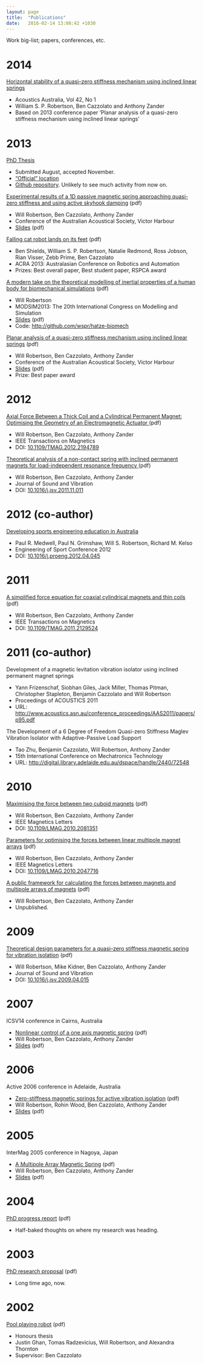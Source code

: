 ```yaml
---
layout: page
title:  "Publications"
date:   2016-02-14 13:08:42 +1030
---
```


Work big-list; papers, conferences, etc.

# 2014

[Horizontal stability of a quasi–zero stiffness mechanism using inclined linear springs](http://personal.mecheng.adelaide.edu.au/will.robertson/research/2014-acoustics.pdf)

  * Acoustics Australia, Vol 42, No 1
  * William S. P. Robertson, Ben Cazzolato and Anthony Zander
  * Based on 2013 conference paper ‘Planar analysis of a quasi-zero stiffness mechanism using inclined linear springs’

# 2013

[PhD Thesis](http://personal.mecheng.adelaide.edu.au/will.robertson/research/thesis.pdf)

  * Submitted August, accepted November.
  * [“Official” location](http://digital.library.adelaide.edu.au/dspace/handle/2440/83826)
  * [Github repository](http://github.com/wspr/thesis/tree). Unlikely to see much activity from now on.

[Experimental results of a 1D passive magnetic spring approaching quasi-zero stiffness and using active skyhook damping](http://personal.mecheng.adelaide.edu.au/will.robertson/research/2013-skyhook.pdf) (pdf)

  * Will Robertson, Ben Cazzolato, Anthony Zander
  * Conference of the Australian Acoustical Society, Victor Harbour
  * [Slides](http://personal.mecheng.adelaide.edu.au/will.robertson/research/2013-skyhook-slides.pdf) (pdf)

[Falling cat robot lands on its feet](http://personal.mecheng.adelaide.edu.au/will.robertson/research/2013-acra.pdf) (pdf)

* Ben Shields, William S. P. Robertson, Natalie Redmond, Ross Jobson, Rian Visser, Zebb Prime, Ben Cazzolato
* ACRA 2013: Australasian Conference on Robotics and Automation
* Prizes: Best overall paper, Best student paper, RSPCA award

[A modern take on the theoretical modelling of inertial properties of a human body for biomechanical simulations](http://personal.mecheng.adelaide.edu.au/will.robertson/research/2013-modsim.pdf) (pdf)

  * Will Robertson
  * MODSIM2013: The 20th International Congress on Modelling and Simulation
  * [Slides](http://personal.mecheng.adelaide.edu.au/will.robertson/research/2013-modsim-slides.pdf) (pdf)
  * Code: <http://github.com/wspr/hatze-biomech>

[Planar analysis of a quasi-zero stiffness mechanism using inclined linear springs](http://personal.mecheng.adelaide.edu.au/will.robertson/research/2013-springs.pdf) (pdf)

  * Will Robertson, Ben Cazzolato, Anthony Zander
  * Conference of the Australian Acoustical Society, Victor Harbour
  * [Slides](http://personal.mecheng.adelaide.edu.au/will.robertson/research/2013-springs-slides.pdf) (pdf)
  * Prize: Best paper award



# 2012

<a href="http://personal.mecheng.adelaide.edu.au/will.robertson/research/2012-magcoil.pdf">
Axial Force Between a Thick Coil and a Cylindrical Permanent Magnet: Optimising the Geometry of an Electromagnetic Actuator
</a> (pdf)

  * Will Robertson, Ben Cazzolato, Anthony Zander
  * IEEE Transactions on Magnetics</dd>
  * DOI: <a href="http://dx.doi.org/10.1109/TMAG.2012.2194789">10.1109/TMAG.2012.2194789</a>

<a href="http://personal.mecheng.adelaide.edu.au/will.robertson/research/2012-oblique.pdf">
Theoretical analysis of a non-contact spring with inclined permanent magnets for load-independent resonance frequency
</a> (pdf)

  * Will Robertson, Ben Cazzolato, Anthony Zander
  * Journal of Sound and Vibration
  * DOI: <a href="http://dx.doi.org/10.1016/j.jsv.2011.11.011">10.1016/j.jsv.2011.11.011</a>

# 2012 (co-author)

[Developing sports engineering education in Australia](http://dx.doi.org/10.1016/j.proeng.2012.04.045)

* Paul R. Medwell, Paul N. Grimshaw, Will S. Robertson, Richard M. Kelso
* Engineering of Sport Conference 2012
* DOI: [10.1016/j.proeng.2012.04.045](http://dx.doi.org/10.1016/j.proeng.2012.04.045)

#       2011

[A simplified force equation for coaxial cylindrical magnets and thin coils](http://personal.mecheng.adelaide.edu.au/will.robertson/research/2011-magcyl.pdf) (pdf)

* Will Robertson, Ben Cazzolato, Anthony Zander
* IEEE Transactions on Magnetics
* DOI: [10.1109/TMAG.2011.2129524](http://dx.doi.org/10.1109/TMAG.2011.2129524)

#       2011 (co-author)

Development of a magnetic levitation vibration isolator using inclined permanent magnet springs

* Yann Frizenschaf, Siobhan Giles, Jack Miller, Thomas Pitman, Christopher Stapleton, Benjamin Cazzolato and Will Robertson
* Proceedings of ACOUSTICS 2011
* URL: <http://www.acoustics.asn.au/conference_proceedings/AAS2011/papers/p95.pdf>

The Development of a 6 Degree of Freedom Quasi-zero Stiffness Maglev Vibration Isolator with Adaptive-Passive Load Support

* Tao Zhu, Benjamin Cazzolato, Will Robertson, Anthony Zander
* 15th International Conference on Mechatronics Technology
* URL: <http://digital.library.adelaide.edu.au/dspace/handle/2440/72548>

#       2010

[Maximising the force between two cuboid magnets](http://personal.mecheng.adelaide.edu.au/will.robertson/research/2010-magratios.pdf) (pdf)

* Will Robertson, Ben Cazzolato, Anthony Zander
* IEEE Magnetics Letters
* DOI: [10.1109/LMAG.2010.2081351](http://dx.doi.org/10.1109/LMAG.2010.2081351)

[Parameters for optimising the forces between linear multipole magnet arrays](http://personal.mecheng.adelaide.edu.au/will.robertson/research/2010-lineararrays.pdf) (pdf)

* Will Robertson, Ben Cazzolato, Anthony Zander
* IEEE Magnetics Letters
* DOI: [10.1109/LMAG.2010.2047716](http://dx.doi.org/10.1109/LMAG.2010.2047716)

[A public framework for calculating the forces between magnets and multipole arrays of magnets](http://personal.mecheng.adelaide.edu.au/will.robertson/research/mag-code.pdf) (pdf)

* Will Robertson, Ben Cazzolato, Anthony Zander
* Unpublished.

# 2009

[Theoretical design parameters for a quasi&ndash;zero stiffness magnetic spring for vibration isolation](http://personal.mecheng.adelaide.edu.au/will.robertson/research/2009-qzs.pdf) (pdf)

* Will Robertson, Mike Kidner, Ben Cazzolato, Anthony Zander
* Journal of Sound and Vibration
* DOI: [10.1016/j.jsv.2009.04.015](http://dx.doi.org/10.1016/j.jsv.2009.04.015)

# 2007

ICSV14 conference in Cairns, Australia

* [Nonlinear control of a one axis magnetic spring](http://personal.mecheng.adelaide.edu.au/will.robertson/research/robertson2007-icsv.pdf) (pdf)
* Will Robertson, Ben Cazzolato, Anthony Zander
* [Slides](http://personal.mecheng.adelaide.edu.au/will.robertson/research/icsv2007-slides.pdf) (pdf)

# 2006

Active 2006 conference in Adelaide, Australia

* [Zero-stiffness magnetic springs for active vibration isolation](http://personal.mecheng.adelaide.edu.au/will.robertson/research/robertson2006-active.pdf) (pdf)
* Will Robertson, Rohin Wood, Ben Cazzolato, Anthony Zander
* [Slides](http://personal.mecheng.adelaide.edu.au/will.robertson/research/active2006-slides.pdf) (pdf)

# 2005

InterMag 2005 conference in Nagoya, Japan

* [A Multipole Array Magnetic Spring](http://personal.mecheng.adelaide.edu.au/will.robertson/research/robertson2005-intermag.pdf) (pdf)
* Will Robertson, Ben Cazzolato, Anthony Zander
* [Slides](http://personal.mecheng.adelaide.edu.au/will.robertson/research/intermag2005-slides.pdf) (pdf)

# 2004

[PhD progress report](http://personal.mecheng.adelaide.edu.au/will.robertson/research/progress-report.pdf ) (pdf)

* Half-baked thoughts on where my research was heading.

# 2003

[PhD research proposal](http://personal.mecheng.adelaide.edu.au/will.robertson/research/research-proposal.pdf) (pdf)

* Long time ago, now.

# 2002

[Pool playing robot](http://personal.mecheng.adelaide.edu.au/will.robertson/research/pool-playing-robot.pdf) (pdf)

* Honours thesis
* Justin Ghan, Tomas Radzevicius, Will Robertson, and Alexandra Thornton
* Supervisor: Ben Cazzolato

